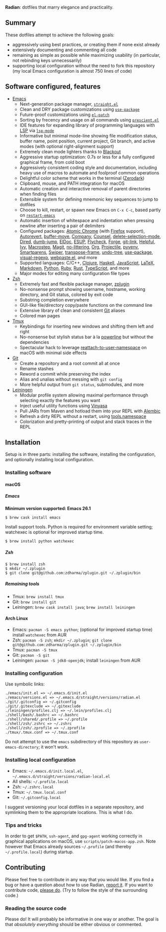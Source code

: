 **Radian**: dotfiles that marry elegance and practicality.

## Summary

These dotfiles attempt to achieve the following goals:

* aggressively using best practices, or creating them if none exist
  already
* extensively documenting and commenting all code
* remaining as simple as possible while maximizing usability (in
  particular, not rebinding keys unnecessarily)
* supporting local configuration without the need to fork this
  repository (my local Emacs configuration is almost 750 lines of
  code)

## Software configured, features

* [Emacs]
    * Next-generation package manager, [`straight.el`][straight.el]
    * Clean and DRY package customizations using
      [`use-package`][use-package]
    * Future-proof customizations using [`el-patch`][el-patch]
    * Sorting by frecency and usage on all commands using
      [`prescient.el`][prescient.el]
    * IDE features for expanding library of programming languages with
      [LSP] via [`lsp-mode`][lsp-mode]
    * Informative but minimal mode-line showing file modification
      status, buffer name, point position, current project, Git
      branch, and active modes (with optional right-alignment support)
    * Extremely clean mode lighters thanks to [Blackout]
    * Aggressive startup optimization: 0.7s or less for a fully
      configured graphical frame, from cold boot
    * Aggressively consistent coding style and documentation,
      including heavy use of macros to automate and foolproof common
      operations
    * Delightful color scheme that works in the terminal ([Zerodark])
    * Clipboard, mouse, and PATH integration for macOS
    * Automatic creation and interactive removal of parent directories
      when finding files
    * Extensible system for defining mnemonic key sequences to jump to
      dotfiles
    * Choose to kill, restart, or spawn new Emacs on `C-x C-c`, based
      partly on [`restart-emacs`][restart-emacs]
    * Automatic insertion of whitespace and indentation when pressing
      newline after inserting a pair of delimiters
    * Configured packages: [Atomic Chrome][atomic-chrome] (with
      [Firefox] support), [Autorevert], [buffer-move], [Company],
      [Counsel], [delete-selection-mode], [Dired], [dumb-jump],
      [ElDoc], [ESUP], [Flycheck], [Forge], [git-link], [Helpful],
      [Ivy], [Macrostep], [Magit], [no-littering], [Org],
      [Projectile], [pyvenv], [Smartparens], [Swiper],
      [transpose-frame], [undo-tree], [use-package], [visual-regexp],
      [webpaste.el], and more
    * Supported languages: C/C++, [Clojure], [Haskell], [JavaScript],
      [LaTeX], [Markdown], [Python], [Ruby], [Rust], [TypeScript], and
      more
    * Major modes for editing many configuration file types
* [Zsh]
    * Extremely fast and flexible package manager, [zplugin]
    * No-nonsense prompt showing username, hostname, working
      directory, and Git status, colored by exit code
    * Substring completion everywhere
    * GUI-like file/directory copy/paste functions on the command line
    * Extensive library of clean and consistent [Git] aliases
    * Colored man pages
* [Tmux]
    * Keybindings for inserting new windows and shifting them left and
      right
    * No-nonsense but stylish status bar à la [powerline] but without
      the dependencies
    * Spectacular hack to leverage [reattach-to-user-namespace] on
      macOS with minimal side effects
* [Git]
    * Create a repository and a root commit all at once
    * Rename stashes
    * Reword a commit while preserving the index
    * Alias and unalias without messing with `git config`
    * More helpful output from `git status`, submodules, and more
* [Leiningen]
    * Modular profile system allowing maximal performance through
      selecting exactly the features you want
    * Inject useful utility functions using [Vinyasa]
    * Pull JARs from Maven and hotload them into your REPL with
      [Alembic]
    * Refresh a dirty REPL without a restart, using [tools.namespace]
    * Colorization and pretty-printing of output and stack traces in
      the REPL

## Installation

Setup is in three parts: installing the software, installing the
configuration, and optionally installing local configuration.

### Installing software
#### macOS
##### Emacs

**Minimum version supported: Emacs 26.1**

    $ brew cask install emacs

Install support tools. Python is required for environment variable
setting; watchexec is optional for improved startup time.

    $ brew install python watchexec

##### Zsh

    $ brew install zsh
    $ mkdir ~/.zplugin
    $ git clone git@github.com:zdharma/zplugin.git ~/.zplugin/bin

##### Remaining tools

* Tmux: `brew install tmux`
* Git: `brew install git`
* Leiningen: `brew cask install java`; `brew install leiningen`

#### Arch Linux

* Emacs: `pacman -S emacs python`; (optional for improved startup
  time) install `watchexec` from AUR
* Zsh: `pacman -S zsh`; `mkdir ~/.zplugin`; `git clone
  git@github.com:zdharma/zplugin.git ~/.zplugin/bin`
* Tmux: `pacman -S tmux`
* Git: `pacman -S git`
* Leiningen: `pacman -S jdk8-openjdk`; install `leiningen` from AUR

### Installing configuration

Use symbolic links:

    ./emacs/init.el => ~/.emacs.d/init.el
    ./emacs/versions.el => ~/.emacs.d/straight/versions/radian.el
    ./git/.gitconfig => ~/.gitconfig
    ./git/.gitexclude => ~/.gitexclude
    ./leiningen/profiles.clj => ~/.lein/profiles.clj
    ./shell/bash/.bashrc => ~/.bashrc
    ./shell/shared/.profile => ~/.profile
    ./shell/zsh/.zshrc => ~/.zshrc
    ./shell/zsh/.zprofile => ~/.zprofile
    ./tmux/.tmux.conf => ~/.tmux.conf

Do not attempt to use the `emacs` subdirectory of this repository as
`user-emacs-directory`; it won't work.

### Installing local configuration

* Emacs: `~/.emacs.d/init.local.el`,
  `~/.emacs.d/straight/versions/radian-local.el`
* All shells: `~/.profile.local`
* Zsh: `~/.zshrc.local`
* Tmux: `~/.tmux.local.conf`
* Git: `~/.gitconfig.local`

I suggest versioning your local dotfiles in a separate repository, and
symlinking them to the appropriate locations. This is what I do.

### Tips and tricks

In order to get `$PATH`, `ssh-agent`, and `gpg-agent` working
correctly in graphical applications on macOS, use
`scripts/patch-macos-app.zsh`. Note however that Emacs already sources
`~/.profile` (and thereby `~/.profile.local`) during startup.

## Contributing

Please feel free to contribute in any way that you would like. If you
find a bug or have a question about how to use Radian, [report
it][issues]. If you want to contribute code, [please do][prs]. (Try to
follow the style of the surrounding code.)

### Reading the source code

Please do! It will probably be informative in one way or another. The
goal is that *absolutely everything* should be either obvious or
commented.

[alembic]: https://github.com/pallet/alembic
[atomic-chrome]: https://github.com/alpha22jp/atomic-chrome
[autorevert]: https://www.emacswiki.org/emacs/AutoRevertMode
[blackout]: https://github.com/raxod502/blackout
[buffer-move]: https://github.com/lukhas/buffer-move
[clojure]: https://clojure.org/
[company-statistics]: https://github.com/company-mode/company-statistics
[company]: http://company-mode.github.io/
[counsel]: https://github.com/abo-abo/swiper#counsel
[delete-selection-mode]: https://www.emacswiki.org/emacs/DeleteSelectionMode
[dired]: https://www.gnu.org/software/emacs/manual/html_node/emacs/Dired.html
[dotman]: https://github.com/raxod502/dotman
[dumb-jump]: https://github.com/jacktasia/dumb-jump
[easypg]: https://www.gnu.org/software/emacs/manual/epa.html
[el-patch]: https://github.com/raxod502/el-patch
[eldoc]: https://www.emacswiki.org/emacs/ElDoc
[emacs]: https://www.gnu.org/software/emacs/
[esup]: https://github.com/jschaf/esup
[exa]: https://the.exa.website/
[firefox]: https://www.mozilla.org/en-US/firefox/
[flx]: https://github.com/lewang/flx
[flycheck]: http://www.flycheck.org/
[forge]: https://github.com/magit/forge
[git]: https://git-scm.com/
[git-link]: https://github.com/sshaw/git-link
[haskell]: https://www.haskell.org/
[helpful]: https://github.com/Wilfred/helpful
[historian]: https://github.com/PythonNut/historian.el
[issues]: https://github.com/raxod502/radian/issues
[ivy]: https://github.com/abo-abo/swiper#ivy
[javascript]: https://developer.mozilla.org/en-US/docs/Web/JavaScript
[latex]: https://www.latex-project.org/
[leiningen]: http://leiningen.org/
[lsp]: https://langserver.org/
[lsp-mode]: https://github.com/emacs-lsp/lsp-mode
[macrostep]: https://github.com/joddie/macrostep
[magit]: https://magit.vc/
[markdown-mode]: http://jblevins.org/projects/markdown-mode/
[markdown]: https://daringfireball.net/projects/markdown/syntax
[no-littering]: https://github.com/tarsius/no-littering
[org]: http://orgmode.org/
[powerline]: https://github.com/powerline/powerline
[prescient.el]: https://github.com/raxod502/prescient.el
[projectile]: http://batsov.com/projectile/
[prs]: https://github.com/raxod502/radian/pulls
[python]: https://www.python.org/
[pyvenv]: https://github.com/jorgenschaefer/pyvenv
[racket]: https://racket-lang.org/
[reattach-to-user-namespace]: https://github.com/ChrisJohnsen/tmux-MacOSX-pasteboard
[restart-emacs]: https://github.com/iqbalansari/restart-emacs
[ruby]: https://www.ruby-lang.org/
[rust]: https://www.rust-lang.org/
[smartparens]: https://github.com/Fuco1/smartparens
[smex]: https://github.com/nonsequitur/smex
[straight.el]: https://github.com/raxod502/straight.el
[swiper]: https://github.com/abo-abo/swiper#swiper
[tmux]: https://tmux.github.io/
[tools.namespace]: https://github.com/clojure/tools.namespace
[transpose-frame]: https://www.emacswiki.org/emacs/TransposeFrame
[typescript]: https://www.typescriptlang.org/
[undo-tree]: http://www.dr-qubit.org/undo-tree.html
[use-package]: https://github.com/jwiegley/use-package
[vinyasa]: http://docs.caudate.me/lucidity/
[visual-regexp]: https://github.com/benma/visual-regexp.el
[webpaste.el]: https://github.com/etu/webpaste.el
[yasnippet]: https://github.com/joaotavora/yasnippet
[zerodark]: https://github.com/NicolasPetton/zerodark-theme
[zplugin]: https://github.com/zdharma/zplugin
[zsh]: http://zsh.sourceforge.net/
